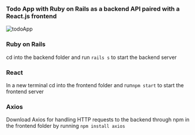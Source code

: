 ### Todo App with Ruby on Rails as a backend API paired with a React.js frontend

![todoApp](assets/todoApp.png)

### Ruby on Rails

cd into the backend folder and run `rails s` to start the backend server

### React

In a new terminal cd into the frontend folder and run`npm start` to start the frontend server

### Axios
Download Axios for handling HTTP requests to the backend through npm in the frontend folder by running `npm install axios` 
